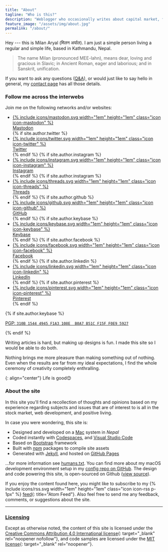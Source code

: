```yaml
---
title: "About"
tagline: "Who is this?"
description: "Weblogger who occasionally writes about capital market, front-end web development, and positive living."
feature_image: "/assets/img/about.jpg"
permalink: "/about/"
---
```


Hey --- this is Milan Aryal (मिलन अर्याल). I am just a simple person living a regular and simple life, based in Kathmandu, Nepal.

> The name Milan (pronounced MEE-lahn), means dear, loving and gracious in Slavic; in Ancient Roman, eager and laborious; and in Sanskrit, unification.

If you want to ask any questions ([Q&A](/qna/)), or would just like to say hello in general, my [contact page](/contact/) has all those details.

### Follow me across the interwebs

Join me on the following networks and/or websites:

<!-- Social links -->
<ul class="social-links">
  <li>
    <a rel="me" href="https://mastodon.social/@milanaryal">
      {% include icons/mastodon.svg width="1em" height="1em" class="icon icon-mastodon" %}
      <br />
      <span class="label">Mastodon</span>
    </a>
  </li>  
  {% if site.author.twitter %}
  <li>
    <a rel="me" href="https://twitter.com/{{ site.author.twitter }}">
      {% include icons/twitter.svg width="1em" height="1em" class="icon icon-twitter" %}
      <br />
      <span class="label">Twitter</span>
    </a>
  </li>
  {% endif %}
  {% if site.author.instagram %}
  <li>
     <a rel="me" href="https://www.instagram.com/{{ site.author.instagram }}/">
       {% include icons/instagram.svg width="1em" height="1em" class="icon icon-instagram" %}
       <br />
       <span class="label">Instagram</span>
    </a>
  </li>
  {% endif %}
  {% if site.author.instagram %}
  <li>
     <a rel="me" href="https://www.threads.net/@{{ site.author.instagram }}">
       {% include icons/threads.svg width="1em" height="1em" class="icon icon-threads" %}
       <br />
       <span class="label">Threads</span>
    </a>
  </li>
  {% endif %}
  {% if site.author.github %}
  <li>
    <a rel="me" href="https://github.com/{{ site.author.github }}">
      {% include icons/github.svg width="1em" height="1em" class="icon icon-github" %}
      <br />
      <span class="label">GitHub</span>
    </a>
  </li>
  {% endif %}
  {% if site.author.keybase %}
  <li>
    <a rel="me" href="https://keybase.io/{{ site.author.keybase }}">
      {% include icons/keybase.svg width="1em" height="1em" class="icon icon-keybase" %}
      <br />
      <span class="label">Keybase</span>
    </a>
  </li>
  {% endif %}
  {% if site.author.facebook %}
  <li>
    <a rel="me" href="https://www.facebook.com/{{ site.author.facebook }}">
      {% include icons/facebook.svg width="1em" height="1em" class="icon icon-facebook" %}
      <br />
      <span class="label">Facebook</span>
    </a>
  </li>
  {% endif %}
  {% if site.author.linkedin %}
  <li>
    <a rel="me" href="https://www.linkedin.com/in/{{ site.author.linkedin }}/">
      {% include icons/linkedin.svg width="1em" height="1em" class="icon icon-linkedin" %}
      <br />
      <span class="label">LinkedIn</span>
    </a>
  </li>
  {% endif %}
  {% if site.author.pinterest %}
  <li>
    <a rel="me" href="https://www.pinterest.com/{{ site.author.pinterest }}/">
      {% include icons/pinterest.svg width="1em" height="1em" class="icon icon-pinterest" %}
      <br />
      <span class="label">Pinterest</span>
    </a>
  </li>
  {% endif %}
</ul>

{% if site.author.keybase %}

<p class="pgp-key">
  <a href="https://keybase.io/{{ site.author.keybase }}/key.asc">
    PGP: <code>310B 1544 4945 F1A3 108E  B0A7 B51C F15F F0E9 5927</code>
  </a>
</p>

{% endif %}

Writing articles is hard, but making up designs is fun. I made this site so I would be able to do both.

Nothing brings me more pleasure than making something out of nothing. Even when the results are far from my ideal expectations, I find the whole ceremony of creativity completely enthralling.

{: align="center"}
Life is good😊

### About the site

In this site you'll find a recollection of thoughts and opinions based on my experience regarding subjects and issues that are of interest to is all in the stock market, web development, and positive living.

In case you were wondering, this site is:

- Designed and developed on a [Mac](https://www.apple.com/mac/) system in _Nepal_
- Coded instantly with [Codespaces](https://github.com/features/codespaces), and [Visual Studio Code](https://code.visualstudio.com/)
- Based on [Bootstrap](https://getbootstrap.com/) framework
- Built with [npm](https://www.npmjs.com/) packages to compile site assets
- Generated with [Jekyll](https://jekyllrb.com/), and hosted on [GitHub Pages](https://pages.github.com/)

...for more information see [humans.txt](/humans.txt). You can find more about my macOS development environment setup in my [config repo on GitHub](https://github.com/milanaryal/config). The design and code powering this site, is open-sourced on Github ([view source](https://github.com/milanaryal/milanaryal.github.io)).

If you enjoy the content found here, you might like to subscribe to my <span class="d-inline-block">{% include icons/rss.svg width="1em" height="1em" class="icon icon-rss p-1px" %}&nbsp;[feed](/feed.xml){: title="Atom Feed"}.</span> Also feel free to send me any feedback, comments, or suggestions about the site.

---

### [Licensing](/fine-print/)

Except as otherwise noted, the content of this site is licensed under the [Creative Commons Attribution 4.0 International license](https://creativecommons.org/licenses/by/4.0/){: target="\_blank" rel="noopener nofollow"}, and code samples are licensed under the [MIT license](https://raw.githubusercontent.com/milanaryal/milanaryal.github.io/main/LICENSE){: target="\_blank" rel="noopener"}.
